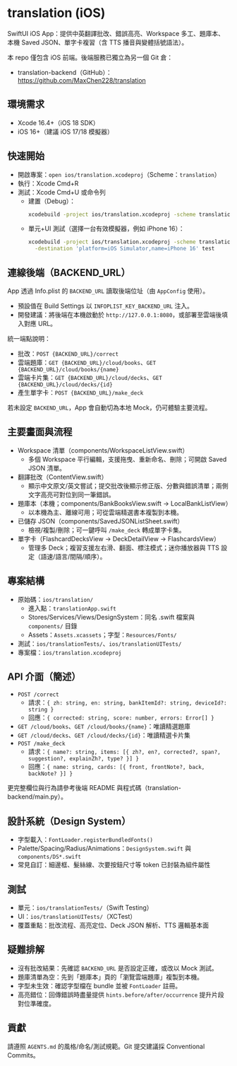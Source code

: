 # translation (iOS)

SwiftUI iOS App：提供中英翻譯批改、錯誤高亮、Workspace 多工、題庫本、本機 Saved JSON、單字卡複習（含 TTS 播音與變體括號語法）。

本 repo 僅包含 iOS 前端。後端服務已獨立為另一個 Git 倉：
- translation-backend（GitHub）：https://github.com/MaxChen228/translation

## 環境需求
- Xcode 16.4+（iOS 18 SDK）
- iOS 16+（建議 iOS 17/18 模擬器）

## 快速開始
- 開啟專案：`open ios/translation.xcodeproj`（Scheme：`translation`）
- 執行：Xcode Cmd+R
- 測試：Xcode Cmd+U 或命令列
  - 建置（Debug）：
    ```bash
    xcodebuild -project ios/translation.xcodeproj -scheme translation -configuration Debug build
    ```
  - 單元+UI 測試（選擇一台有效模擬器，例如 iPhone 16）：
    ```bash
    xcodebuild -project ios/translation.xcodeproj -scheme translation \
      -destination 'platform=iOS Simulator,name=iPhone 16' test
    ```

## 連線後端（BACKEND_URL）
App 透過 Info.plist 的 `BACKEND_URL` 讀取後端位址（由 `AppConfig` 使用）。
- 預設值在 Build Settings 以 `INFOPLIST_KEY_BACKEND_URL` 注入。
- 開發建議：將後端在本機啟動於 `http://127.0.0.1:8080`，或部署至雲端後填入對應 URL。

統一端點說明：
- 批改：`POST {BACKEND_URL}/correct`
- 雲端題庫：`GET {BACKEND_URL}/cloud/books`、`GET {BACKEND_URL}/cloud/books/{name}`
- 雲端卡片集：`GET {BACKEND_URL}/cloud/decks`、`GET {BACKEND_URL}/cloud/decks/{id}`
- 產生單字卡：`POST {BACKEND_URL}/make_deck`

若未設定 `BACKEND_URL`，App 會自動切為本地 Mock，仍可體驗主要流程。

## 主要畫面與流程
- Workspace 清單（components/WorkspaceListView.swift）
  - 多個 Workspace 平行編輯，支援拖曳、重新命名、刪除；可開啟 Saved JSON 清單。
- 翻譯批改（ContentView.swift）
  - 顯示中文原文/英文嘗試；提交批改後顯示修正版、分數與錯誤清單；兩側文字高亮可對位到同一筆錯誤。
- 題庫本（本機；components/BankBooksView.swift → LocalBankListView）
  - 以本機為主、離線可用；可從雲端精選書本複製到本機。
- 已儲存 JSON（components/SavedJSONListSheet.swift）
  - 檢視/複製/刪除；可一鍵呼叫 `/make_deck` 轉成單字卡集。
- 單字卡（FlashcardDecksView → DeckDetailView → FlashcardsView）
  - 管理多 Deck；複習支援左右滑、翻面、標注模式；迷你播放器與 TTS 設定（語速/語言/間隔/順序）。

## 專案結構
- 原始碼：`ios/translation/`
  - 進入點：`translationApp.swift`
  - Stores/Services/Views/DesignSystem：同名 .swift 檔案與 `components/` 目錄
  - Assets：`Assets.xcassets`；字型：`Resources/Fonts/`
- 測試：`ios/translationTests/`、`ios/translationUITests/`
- 專案檔：`ios/translation.xcodeproj`

## API 介面（簡述）
- `POST /correct`
  - 請求：`{ zh: string, en: string, bankItemId?: string, deviceId?: string }`
  - 回應：`{ corrected: string, score: number, errors: Error[] }`
- `GET /cloud/books`、`GET /cloud/books/{name}`：唯讀精選題庫
- `GET /cloud/decks`、`GET /cloud/decks/{id}`：唯讀精選卡片集
- `POST /make_deck`
  - 請求：`{ name?: string, items: [{ zh?, en?, corrected?, span?, suggestion?, explainZh?, type? }] }`
  - 回應：`{ name: string, cards: [{ front, frontNote?, back, backNote? }] }`

更完整欄位與行為請參考後端 README 與程式碼（translation-backend/main.py）。

## 設計系統（Design System）
- 字型載入：`FontLoader.registerBundledFonts()`
- Palette/Spacing/Radius/Animations：`DesignSystem.swift` 與 `components/DS*.swift`
- 常見自訂：細邊框、髮絲線、次要按鈕尺寸等 token 已封裝為組件屬性

## 測試
- 單元：`ios/translationTests/`（Swift Testing）
- UI：`ios/translationUITests/`（XCTest）
- 覆蓋重點：批改流程、高亮定位、Deck JSON 解析、TTS 邏輯基本面

## 疑難排解
- 沒有批改結果：先確認 `BACKEND_URL` 是否設定正確，或改以 Mock 測試。
- 題庫清單為空：先到「題庫本」頁的「瀏覽雲端題庫」複製到本機。
- 字型未生效：確認字型檔在 bundle 並被 `FontLoader` 註冊。
- 高亮錯位：回傳錯誤時盡量提供 `hints.before/after/occurrence` 提升片段對位準確度。

## 貢獻
請遵照 `AGENTS.md` 的風格/命名/測試規範。Git 提交建議採 Conventional Commits。

